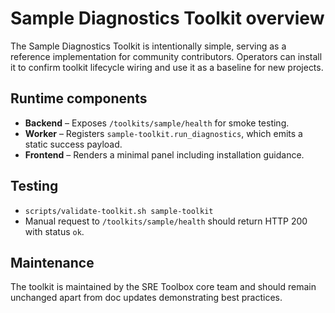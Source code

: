 # Sample Diagnostics Toolkit overview

The Sample Diagnostics Toolkit is intentionally simple, serving as a reference implementation for community contributors. Operators can install it to confirm toolkit lifecycle wiring and use it as a baseline for new projects.

## Runtime components

- **Backend** – Exposes `/toolkits/sample/health` for smoke testing.
- **Worker** – Registers `sample-toolkit.run_diagnostics`, which emits a static success payload.
- **Frontend** – Renders a minimal panel including installation guidance.

## Testing

- `scripts/validate-toolkit.sh sample-toolkit`
- Manual request to `/toolkits/sample/health` should return HTTP 200 with status `ok`.

## Maintenance

The toolkit is maintained by the SRE Toolbox core team and should remain unchanged apart from doc updates demonstrating best practices.
